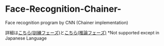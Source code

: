 # Face-Recognition-Chainer-
Face recognition program by CNN (Chainer implementation)

詳細は[こちら(訓練フェーズ)](https://qiita.com/hima_zin331/items/fa93c7c546da0c3ac31a)と[こちら(推論フェーズ)](https://qiita.com/hima_zin331/items/721a030e7d924340ee27)
*Not supported except in Japanese Language
